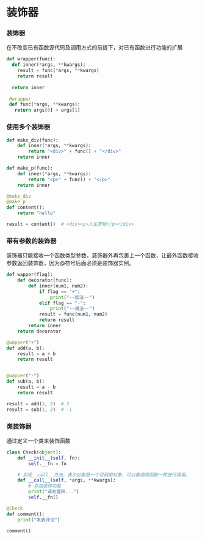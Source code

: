 # 装饰器

### 装饰器

在不改变已有函数源代码及调用方式的前提下，对已有函数进行功能的扩展

```python
def wrapper(func):
  def inner(*args, **kwargs):
    result = func(*args, **kwargs)
    return result
  
  return inner
  
 @wrapper
 def func(*args, **kwargs):
   return args[0] + args[1]
```

### 使用多个装饰器

```python
def make_div(func):
    def inner(*args, **kwargs):
        return "<div>" + func() + "</div>"
    return inner

def make_p(func):
    def inner(*args, **kwargs):
        return "<p>" + func() + "</p>"
    return inner

@make_div
@make_p
def content():
    return "hello"

result = content()  # <div><p>人生苦短</p></div>
```

### 带有参数的装饰器

装饰器只能接收一个函数类型参数，装饰器外再包裹上一个函数，让最外函数接收参数返回装饰器，因为@符号后面必须是装饰器实例。

```python
def wapper(flag):
    def decorator(func):
        def inner(num1, num2):
            if flag == "+":
                print("--加法--")
            elif flag == "-":
                print("--减法--")
            result = func(num1, num2)
            return result
        return inner
    return decorator

@wapper("+")
def add(a, b):
    result = a + b
    return result


@wapper("-")
def sub(a, b):
    result = a - b
    return result

result = add(1, 2)  # 3
result = sub(1, 2)  # -1
```

### 类装饰器

通过定义一个类来装饰函数

```python
class Check(object):
    def __init__(self, fn):
        self.__fn = fn

    # 实现__call__方法，表示对象是一个可调用对象，可以像调用函数一样进行调用。
    def __call__(self, *args, **kwargs):
        # 添加装饰功能
        print("请先登陆...")
        self.__fn()

@Check
def comment():
    print("发表评论")

comment()
```




